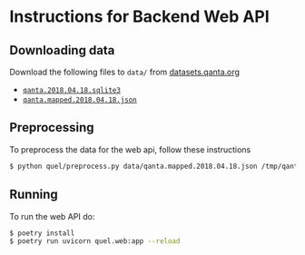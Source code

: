 # Instructions for Backend Web API

## Downloading data

Download the following files to `data/` from [datasets.qanta.org](http://datasets.qanta.org)

- [`qanta.2018.04.18.sqlite3`](https://s3-us-west-2.amazonaws.com/pinafore-us-west-2/qanta-jmlr-datasets/qanta.2018.04.18.sqlite3)
- [`qanta.mapped.2018.04.18.json`](https://s3-us-west-2.amazonaws.com/pinafore-us-west-2/qanta-jmlr-datasets/qanta.mapped.2018.04.18.json)

## Preprocessing

To preprocess the data for the web api, follow these instructions

```bash
$ python quel/preprocess.py data/qanta.mapped.2018.04.18.json /tmp/qanta_tokenized.json
```

## Running

To run the web API do:

```bash
$ poetry install
$ poetry run uvicorn quel.web:app --reload
```
